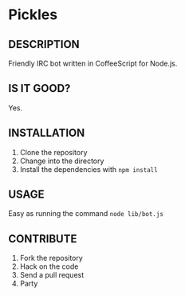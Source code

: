 # Pickles

## DESCRIPTION

Friendly IRC bot written in CoffeeScript for Node.js.

## IS IT GOOD?

Yes.

## INSTALLATION

1. Clone the repository
2. Change into the directory
3. Install the dependencies with `npm install`

## USAGE

Easy as running the command `node lib/bot.js`

## CONTRIBUTE

1. Fork the repository
2. Hack on the code
3. Send a pull request
4. Party
